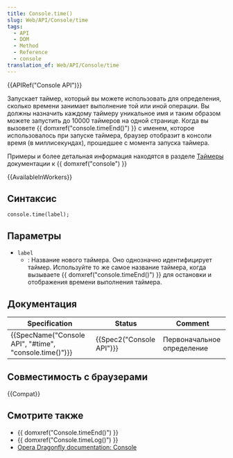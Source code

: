 ```yaml
---
title: Console.time()
slug: Web/API/Console/time
tags:
  - API
  - DOM
  - Method
  - Reference
  - console
translation_of: Web/API/Console/time
---
```

{{APIRef("Console API")}}

Запускает таймер, который вы можете использовать для определения, сколько времени занимает выполнение той или иной операции. Вы должны назначить каждому таймеру уникальное имя и таким образом можете запустить до 10000 таймеров на одной странице. Когда вы вызовете {{ domxref("console.timeEnd()") }} с именем, которое использовалось при запуске таймера, браузер отобразит в консоли время (в миллисекундах), прошедшее с момента запуска таймера.

Примеры и более детальная информация находятся в разделе [Таймеры](/ru/docs/DOM/console#Timers "DOM/console#Timers") документации к {{ domxref("console") }}

{{AvailableInWorkers}}

## Синтаксис

```
console.time(label);
```

## Параметры

- `label`
  - : Название нового таймера. Оно однозначно идентифицирует таймер. Используйте то же самое название таймера, когда вызываете {{ domxref("console.timeEnd()") }} для остановки и отображения времени выполнения таймера.

## Документация

| Specification                                                            | Status                           | Comment                    |
| ------------------------------------------------------------------------ | -------------------------------- | -------------------------- |
| {{SpecName("Console API", "#time", "console.time()")}} | {{Spec2("Console API")}} | Первоначальное определение |

## Совместимость с браузерами

{{Compat}}

## Смотрите также

- {{ domxref("Console.timeEnd()") }}
- {{ domxref("Console.timeLog()") }}
- [Opera Dragonfly documentation: Console](http://www.opera.com/dragonfly/documentation/console/)
